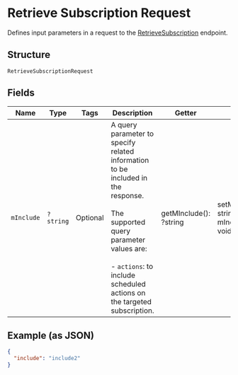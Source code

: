 
# Retrieve Subscription Request

Defines input parameters in a request to the
[RetrieveSubscription](../../doc/apis/subscriptions.md#retrieve-subscription) endpoint.

## Structure

`RetrieveSubscriptionRequest`

## Fields

| Name | Type | Tags | Description | Getter | Setter |
|  --- | --- | --- | --- | --- | --- |
| `mInclude` | `?string` | Optional | A query parameter to specify related information to be included in the response.<br><br>The supported query parameter values are:<br><br>- `actions`: to include scheduled actions on the targeted subscription. | getMInclude(): ?string | setMInclude(?string mInclude): void |

## Example (as JSON)

```json
{
  "include": "include2"
}
```

